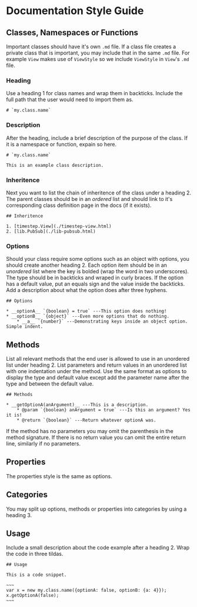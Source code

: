 # Documentation Style Guide

## Classes, Namespaces or Functions

Important classes should have it's own `.md` file. If a class file creates a private class that is important, you may include that in the same `.md` file. For example `View` makes use of `ViewStyle` so we include `ViewStyle` in `View`'s `.md` file.

### Heading

Use a heading 1 for class names and wrap them in backticks. Include the full path that the user would need to import them as.
	

	# `my.class.name`

### Description

After the heading, include a brief description of the purpose of the class. If it is a namespace or function,
expain so here.

	# `my.class.name`
	
	This is an example class description.

### Inheritence

Next you want to list the chain of inheritence of the class under a heading 2. The parent classes should
be in an *ordered* list and should link to it's corresponding class definition page in the docs (if it
exists).

	
	## Inheritence

	1. [timestep.View](./timestep-view.html)
	2. [lib.PubSub](./lib-pubsub.html)
	
### Options

Should your class require some options such as an object with options, you should create another heading 2.
Each option item should be in an *unordered* list where the key is bolded (wrap the word in two underscores). The
type should be in backticks and wraped in curly braces. If the option has a default value, put an equals sign
and the value inside the backticks. Add a description about what the option does after three hyphens.

	## Options

	* __optionA__ `{boolean} = true` ---This option does nothing!
	* __optionB__ `{object}` ---Even more options that do nothing.
		* __a__ `{number}` ---Demonstrating keys inside an object option. Simple indent.

## Methods

List all relevant methods that the end user is allowed to use in an unordered list under heading 2. List
parameters and return values in an unordered list with one indentation under the method. Use the same
format as options to display the type and default value except add the parameter name after the type and between
the default value.

	## Methods

	* __getOptionA(anArgument)__ ---This is a description.
		* @param `{boolean} anArgument = true` ---Is this an argument? Yes it is!
		* @return `{boolean}` ---Return whatever optionA was.

If the method has no parameters you may omit the parenthesis in the method signature. If there is no
return value you can omit the entire return line, similarly if no parameters.

## Properties

The properties style is the same as options.

## Categories

You may split up options, methods or properties into categories by using a heading 3.

## Usage

Include a small description about the code example after a heading 2. Wrap the code in three tildas.


	## Usage

	This is a code snippet.

	~~~
	var x = new my.class.name({optionA: false, optionB: {a: 4}});
	x.getOptionA(false);
	~~~


